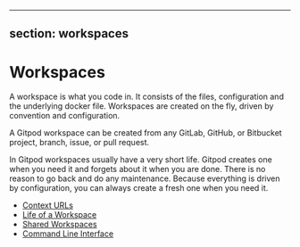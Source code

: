 <script context="module">
  export const prerender = true;
</script>

---

## section: workspaces

# Workspaces

A workspace is what you code in. It consists of the files, configuration and the underlying docker file.
Workspaces are created on the fly, driven by convention and configuration.

A Gitpod workspace can be created from any GitLab, GitHub, or Bitbucket project, branch, issue, or pull request.

In Gitpod workspaces usually have a very short life. Gitpod creates one when you need it and forgets about it when you are done.
There is no reason to go back and do any maintenance. Because everything is driven by configuration, you can always create a fresh one when you need it.

- [Context URLs](/docs/context-urls)
- [Life of a Workspace](/docs/life-of-workspace)
- [Shared Workspaces](/docs/sharing-and-collaboration)
- [Command Line Interface](/docs/command-line-interface)
